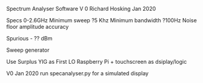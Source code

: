 Spectrum Analyser Software 
V 0
Richard Hosking Jan 2020

Specs 
0-2.6GHz
Minimum sweep ?5 Khz 
Minimum bandwidth ?100Hz 
Noise floor 
amplitude accuracy
 
Spurious - ?? dBm 

Sweep generator 

Use Surplus YIG as First LO 
Raspberry Pi + touchscreen as dsiplay/logic 

V0 Jan 2020 
run specanalyser.py for a simulated display 
 
